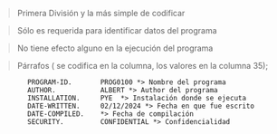 > Primera División y la más simple de codificar

> Sólo es requerida para identificar datos del programa

> No tiene efecto alguno en la ejecución del programa

> Párrafos ( se codifica en la columna, los valores en la columna 35);

```COBOL
        PROGRAM-ID.       PROG0100 *> Nombre del programa
        AUTHOR.           ALBERT *> Author del programa
        INSTALLATION.     PYE  *> Instalación donde se ejecuta
        DATE-WRITTEN.     02/12/2024 *> Fecha en que fue escrito
        DATE-COMPILED.    *> Fecha de compilación
        SECURITY.         CONFIDENTIAL *> Confidencialidad
```
